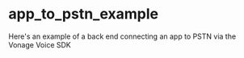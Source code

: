# app_to_pstn_example

Here's an example of a back end connecting an app to PSTN via the Vonage Voice SDK 
